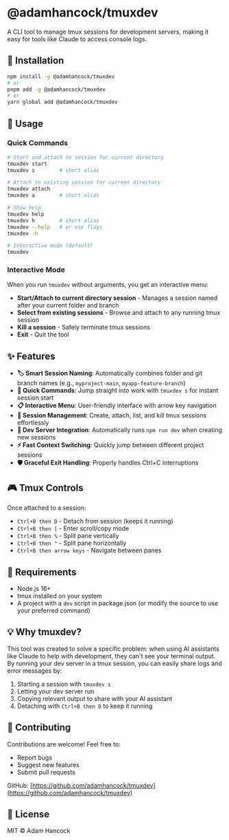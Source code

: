 # @adamhancock/tmuxdev

A CLI tool to manage tmux sessions for development servers, making it easy for tools like Claude to access console logs.

## 🚀 Installation

```bash
npm install -g @adamhancock/tmuxdev
# or
pnpm add -g @adamhancock/tmuxdev
# or
yarn global add @adamhancock/tmuxdev
```

## 📖 Usage

### Quick Commands

```bash
# Start and attach to session for current directory
tmuxdev start
tmuxdev s        # short alias

# Attach to existing session for current directory
tmuxdev attach
tmuxdev a        # short alias

# Show help
tmuxdev help
tmuxdev h        # short alias
tmuxdev --help   # or use flags
tmuxdev -h

# Interactive mode (default)
tmuxdev
```

### Interactive Mode

When you run `tmuxdev` without arguments, you get an interactive menu:

- **Start/Attach to current directory session** - Manages a session named after your current folder and branch
- **Select from existing sessions** - Browse and attach to any running tmux session
- **Kill a session** - Safely terminate tmux sessions
- **Exit** - Quit the tool

## ✨ Features

- **🏷️ Smart Session Naming**: Automatically combines folder and git branch names (e.g., `myproject-main`, `myapp-feature-branch`)
- **🎯 Quick Commands**: Jump straight into work with `tmuxdev s` for instant session start
- **📋 Interactive Menu**: User-friendly interface with arrow key navigation
- **🔄 Session Management**: Create, attach, list, and kill tmux sessions effortlessly
- **🚀 Dev Server Integration**: Automatically runs `npm run dev` when creating new sessions
- **⚡ Fast Context Switching**: Quickly jump between different project sessions
- **🛡️ Graceful Exit Handling**: Properly handles Ctrl+C interruptions

## 🎮 Tmux Controls

Once attached to a session:

- `Ctrl+B then D` - Detach from session (keeps it running)
- `Ctrl+B then [` - Enter scroll/copy mode
- `Ctrl+B then %` - Split pane vertically
- `Ctrl+B then "` - Split pane horizontally
- `Ctrl+B then arrow keys` - Navigate between panes

## 🔧 Requirements

- Node.js 16+
- tmux installed on your system
- A project with a `dev` script in package.json (or modify the source to use your preferred command)

## 💡 Why tmuxdev?

This tool was created to solve a specific problem: when using AI assistants like Claude to help with development, they can't see your terminal output. By running your dev server in a tmux session, you can easily share logs and error messages by:

1. Starting a session with `tmuxdev s`
2. Letting your dev server run
3. Copying relevant output to share with your AI assistant
4. Detaching with `Ctrl+B then D` to keep it running

## 🤝 Contributing

Contributions are welcome! Feel free to:

- Report bugs
- Suggest new features
- Submit pull requests

GitHub: [https://github.com/adamhancock/tmuxdev](https://github.com/adamhancock/tmuxdev)

## 📄 License

MIT © Adam Hancock